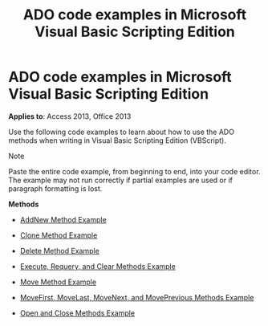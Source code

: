 ﻿---
title: ADO code examples in Microsoft Visual Basic Scripting Edition
TOCTitle: ADO code examples in Microsoft Visual Basic Scripting Edition
ms:assetid: 841a7005-9f04-ecbf-fd8f-d924b7cbfce0
ms:mtpsurl: https://msdn.microsoft.com/library/JJ249575(v=office.15)
ms:contentKeyID: 48546024
ms.date: 09/18/2015
mtps_version: v=office.15
---

# ADO code examples in Microsoft Visual Basic Scripting Edition


**Applies to**: Access 2013, Office 2013

Use the following code examples to learn about how to use the ADO methods when writing in Visual Basic Scripting Edition (VBScript).


> [!NOTE]
> Paste the entire code example, from beginning to end, into your code editor. The example may not run correctly if partial examples are used or if paragraph formatting is lost.



**Methods**

  - [AddNew Method Example](addnew-method-example-vbscript.md)

  - [Clone Method Example](clone-method-example-vbscript.md)

  - [Delete Method Example](delete-method-example-vbscript.md)

  - [Execute, Requery, and Clear Methods Example](execute-requery-and-clear-methods-example-vbscript.md)

  - [Move Method Example](move-method-example-vbscript.md)

  - [MoveFirst, MoveLast, MoveNext, and MovePrevious Methods Example](movefirst-movelast-movenext-and-moveprevious-methods-example-vbscript.md)

  - [Open and Close Methods Example](open-and-close-methods-example-vbscript.md)

